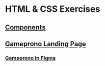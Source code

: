 # HTML & CSS Exercises

## [Components](https://workprompt.github.io/frontend/html-and-css/components/)

## [Gameprono Landing Page](https://workprompt.github.io/frontend/html-and-css/landing-page/)
### [Gameprono in Figma](https://www.figma.com/file/i7AnOSr74URmrcjNO4Sxvz/exo-kit-design-system-for-figma?node-id=305%3A40)
